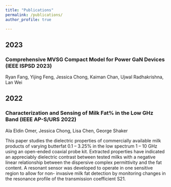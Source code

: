 ```yaml
---
title: "Publications"
permalink: /publications/
author_profile: true

---
```


## 2023

### Comprehensive MVSG Compact Model for Power GaN Devices (IEEE ISPSD 2023)
Ryan Fang, Yijing Feng, Jessica Chong, Kaiman Chan, Ujwal Radhakrishna, Lan Wei

## 2022

### Characterization and Sensing of Milk Fat% in the Low GHz Band (IEEE AP-S/URS 2022)
Ala Eldin Omer, Jessica Chong, Lisa Chen, George Shaker

This paper studies the dielectric properties of commercially available milk products of varying butterfat 0.1 – 3.25% in the low spectrum 1 – 10 GHz using an open-ended coaxial probe kit. Extracted properties have indicated an appreciably dielectric contrast between tested milks with a negative linear relationship between the dispersive complex permittivity and the fat content. A resonant sensor was developed to operate in one sensitive region to allow for non- invasive milk fat detection by monitoring changes in the resonance profile of the transmission coefficient S21.
